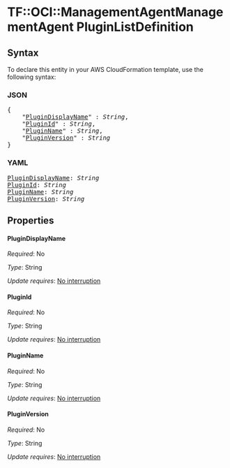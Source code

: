 # TF::OCI::ManagementAgentManagementAgent PluginListDefinition

## Syntax

To declare this entity in your AWS CloudFormation template, use the following syntax:

### JSON

<pre>
{
    "<a href="#plugindisplayname" title="PluginDisplayName">PluginDisplayName</a>" : <i>String</i>,
    "<a href="#pluginid" title="PluginId">PluginId</a>" : <i>String</i>,
    "<a href="#pluginname" title="PluginName">PluginName</a>" : <i>String</i>,
    "<a href="#pluginversion" title="PluginVersion">PluginVersion</a>" : <i>String</i>
}
</pre>

### YAML

<pre>
<a href="#plugindisplayname" title="PluginDisplayName">PluginDisplayName</a>: <i>String</i>
<a href="#pluginid" title="PluginId">PluginId</a>: <i>String</i>
<a href="#pluginname" title="PluginName">PluginName</a>: <i>String</i>
<a href="#pluginversion" title="PluginVersion">PluginVersion</a>: <i>String</i>
</pre>

## Properties

#### PluginDisplayName

_Required_: No

_Type_: String

_Update requires_: [No interruption](https://docs.aws.amazon.com/AWSCloudFormation/latest/UserGuide/using-cfn-updating-stacks-update-behaviors.html#update-no-interrupt)

#### PluginId

_Required_: No

_Type_: String

_Update requires_: [No interruption](https://docs.aws.amazon.com/AWSCloudFormation/latest/UserGuide/using-cfn-updating-stacks-update-behaviors.html#update-no-interrupt)

#### PluginName

_Required_: No

_Type_: String

_Update requires_: [No interruption](https://docs.aws.amazon.com/AWSCloudFormation/latest/UserGuide/using-cfn-updating-stacks-update-behaviors.html#update-no-interrupt)

#### PluginVersion

_Required_: No

_Type_: String

_Update requires_: [No interruption](https://docs.aws.amazon.com/AWSCloudFormation/latest/UserGuide/using-cfn-updating-stacks-update-behaviors.html#update-no-interrupt)

